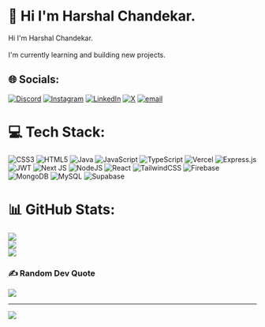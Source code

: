 # 💫 Hi I'm Harshal Chandekar.
Hi I'm Harshal Chandekar.<br><br>I'm currently learning and building new projects.


## 🌐 Socials:
[![Discord](https://img.shields.io/badge/Discord-%237289DA.svg?logo=discord&logoColor=white)](https://discord.gg/harshal_chandekar) [![Instagram](https://img.shields.io/badge/Instagram-%23E4405F.svg?logo=Instagram&logoColor=white)](https://instagram.com/harshall_chandekar) [![LinkedIn](https://img.shields.io/badge/LinkedIn-%230077B5.svg?logo=linkedin&logoColor=white)](https://linkedin.com/in/harshal-chandekar) [![X](https://img.shields.io/badge/X-black.svg?logo=X&logoColor=white)](https://x.com/harshalchandek6) [![email](https://img.shields.io/badge/Email-D14836?logo=gmail&logoColor=white)](mailto:harshalchandekar2204@gmail.com) 

# 💻 Tech Stack:
![CSS3](https://img.shields.io/badge/css3-%231572B6.svg?style=for-the-badge&logo=css3&logoColor=white) ![HTML5](https://img.shields.io/badge/html5-%23E34F26.svg?style=for-the-badge&logo=html5&logoColor=white) ![Java](https://img.shields.io/badge/java-%23ED8B00.svg?style=for-the-badge&logo=openjdk&logoColor=white) ![JavaScript](https://img.shields.io/badge/javascript-%23323330.svg?style=for-the-badge&logo=javascript&logoColor=%23F7DF1E) ![TypeScript](https://img.shields.io/badge/typescript-%23007ACC.svg?style=for-the-badge&logo=typescript&logoColor=white) ![Vercel](https://img.shields.io/badge/vercel-%23000000.svg?style=for-the-badge&logo=vercel&logoColor=white) ![Express.js](https://img.shields.io/badge/express.js-%23404d59.svg?style=for-the-badge&logo=express&logoColor=%2361DAFB) ![JWT](https://img.shields.io/badge/JWT-black?style=for-the-badge&logo=JSON%20web%20tokens) ![Next JS](https://img.shields.io/badge/Next-black?style=for-the-badge&logo=next.js&logoColor=white) ![NodeJS](https://img.shields.io/badge/node.js-6DA55F?style=for-the-badge&logo=node.js&logoColor=white) ![React](https://img.shields.io/badge/react-%2320232a.svg?style=for-the-badge&logo=react&logoColor=%2361DAFB) ![TailwindCSS](https://img.shields.io/badge/tailwindcss-%2338B2AC.svg?style=for-the-badge&logo=tailwind-css&logoColor=white) ![Firebase](https://img.shields.io/badge/firebase-a08021?style=for-the-badge&logo=firebase&logoColor=ffcd34) ![MongoDB](https://img.shields.io/badge/MongoDB-%234ea94b.svg?style=for-the-badge&logo=mongodb&logoColor=white) ![MySQL](https://img.shields.io/badge/mysql-4479A1.svg?style=for-the-badge&logo=mysql&logoColor=white) ![Supabase](https://img.shields.io/badge/Supabase-3ECF8E?style=for-the-badge&logo=supabase&logoColor=white)
# 📊 GitHub Stats:
![](https://github-readme-stats.vercel.app/api?username=harshalchandekar&theme=dark&hide_border=false&include_all_commits=true&count_private=true)<br/>
![](https://nirzak-streak-stats.vercel.app/?user=harshalchandekar&theme=dark&hide_border=false)<br/>
![](https://github-readme-stats.vercel.app/api/top-langs/?username=harshalchandekar&theme=dark&hide_border=false&include_all_commits=true&count_private=true&layout=compact)

### ✍️ Random Dev Quote
![](https://quotes-github-readme.vercel.app/api?type=horizontal&theme=radical)

---
[![](https://visitcount.itsvg.in/api?id=harshalchandekar&icon=0&color=0)](https://visitcount.itsvg.in)

<!-- Proudly created with GPRM ( https://gprm.itsvg.in ) -->
